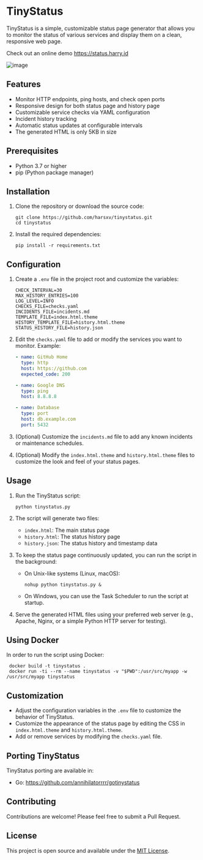 # TinyStatus

TinyStatus is a simple, customizable status page generator that allows you to monitor the status of various services and display them on a clean, responsive web page.

Check out an online demo https://status.harry.id

![image](https://github.com/user-attachments/assets/28227221-d1e1-442e-89a4-2a0a09615514)

## Features

- Monitor HTTP endpoints, ping hosts, and check open ports
- Responsive design for both status page and history page
- Customizable service checks via YAML configuration
- Incident history tracking
- Automatic status updates at configurable intervals
- The generated HTML is only 5KB in size

## Prerequisites

- Python 3.7 or higher
- pip (Python package manager)

## Installation

1. Clone the repository or download the source code:
   ```
   git clone https://github.com/harsxv/tinystatus.git
   cd tinystatus
   ```

2. Install the required dependencies:
   ```
   pip install -r requirements.txt
   ```

## Configuration

1. Create a `.env` file in the project root and customize the variables:
   ```
   CHECK_INTERVAL=30
   MAX_HISTORY_ENTRIES=100
   LOG_LEVEL=INFO
   CHECKS_FILE=checks.yaml
   INCIDENTS_FILE=incidents.md
   TEMPLATE_FILE=index.html.theme
   HISTORY_TEMPLATE_FILE=history.html.theme
   STATUS_HISTORY_FILE=history.json
   ```

2. Edit the `checks.yaml` file to add or modify the services you want to monitor. Example:
   ```yaml
   - name: GitHub Home
     type: http
     host: https://github.com
     expected_code: 200

   - name: Google DNS
     type: ping
     host: 8.8.8.8

   - name: Database
     type: port
     host: db.example.com
     port: 5432
   ```

3. (Optional) Customize the `incidents.md` file to add any known incidents or maintenance schedules.

4. (Optional) Modify the `index.html.theme` and `history.html.theme` files to customize the look and feel of your status pages.

## Usage

1. Run the TinyStatus script:
   ```
   python tinystatus.py
   ```

2. The script will generate two files:
   - `index.html`: The main status page
   - `history.html`: The status history page
   - `history.json`: The status history and timestamp data

3. To keep the status page continuously updated, you can run the script in the background:
   - On Unix-like systems (Linux, macOS):
     ```
     nohup python tinystatus.py &
     ```
   - On Windows, you can use the Task Scheduler to run the script at startup.

4. Serve the generated HTML files using your preferred web server (e.g., Apache, Nginx, or a simple Python HTTP server for testing).

## Using Docker

In order to run the script using Docker:

   ```
    docker build -t tinystatus .
    docker run -ti --rm --name tinystatus -v "$PWD":/usr/src/myapp -w /usr/src/myapp tinystatus
   ```

## Customization

- Adjust the configuration variables in the `.env` file to customize the behavior of TinyStatus.
- Customize the appearance of the status page by editing the CSS in `index.html.theme` and `history.html.theme`.
- Add or remove services by modifying the `checks.yaml` file.

## Porting TinyStatus

TinyStatus porting are available in:
- Go: https://github.com/annihilatorrrr/gotinystatus

## Contributing

Contributions are welcome! Please feel free to submit a Pull Request.

## License

This project is open source and available under the [MIT License](LICENSE).
